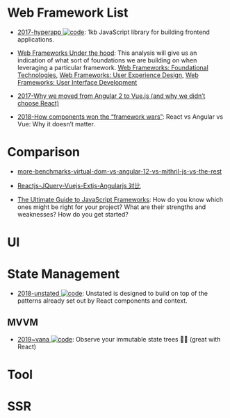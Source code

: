 # Web Framework List

- [2017-hyperapp ![code](https://ng-tech.icu/assets/code.svg)](https://github.com/hyperapp/hyperapp): 1kb JavaScript library for building frontend applications.

- [Web Frameworks Under the hood](https://parg.co/b1h): This analysis will give us an indication of what sort of foundations we are building on when leveraging a particular framework. [Web Frameworks: Foundational Technologies](https://parg.co/b14), [Web Frameworks: User Experience Design](https://www.sitepen.com/blog/2017/06/27/web-frameworks-user-experience-design/), [Web Frameworks: User Interface Development](https://parg.co/b1R)

- [2017-Why we moved from Angular 2 to Vue.js (and why we didn’t choose React)](https://parg.co/bxB)

- [2018-How components won the “framework wars”](https://hackernoon.com/how-components-won-the-framework-wars-e40abd38668b?source=linkShare-fe48c4221a4c-1525105934): React vs Angular vs Vue: Why it doesn’t matter.

# Comparison

- [more-benchmarks-virtual-dom-vs-angular-12-vs-mithril-js-vs-the-rest](https://auth0.com/blog/2016/01/07/more-benchmarks-virtual-dom-vs-angular-12-vs-mithril-js-vs-the-rest/)

- [Reactjs-JQuery-Vuejs-Extjs-Angularjs 对比](http://www.cnblogs.com/iamzhanglei/p/4481521.html)

- [The Ultimate Guide to JavaScript Frameworks](https://parg.co/UJm): How do you know which ones might be right for your project? What are their strengths and weaknesses? How do you get started?

# UI

# State Management

- [2018-unstated ![code](https://ng-tech.icu/assets/code.svg)](https://github.com/thejameskyle/unstated): Unstated is designed to build on top of the patterns already set out by React components and context.

## MVVM

- [2019~vana ![code](https://ng-tech.icu/assets/code.svg)](https://github.com/alloc/vana): Observe your immutable state trees 🌲👀 (great with React)

# Tool

# SSR
